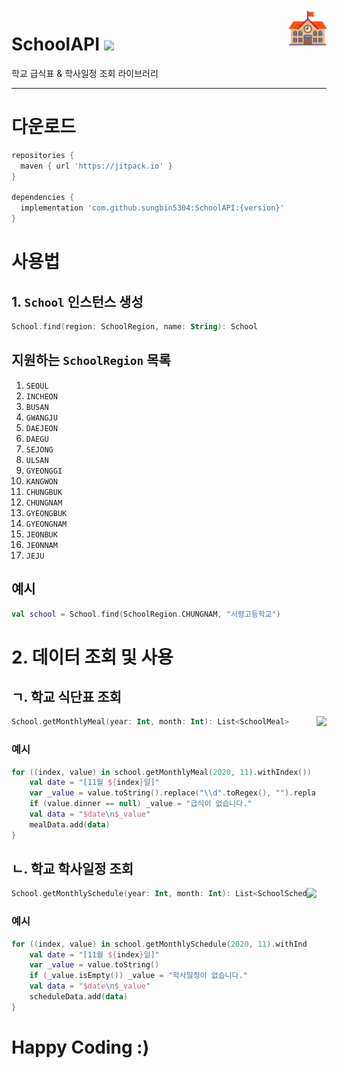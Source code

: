 <img align="right" src="https://raw.githubusercontent.com/sungbin5304/SchoolAPI/master/school.png" width="12%" height="12%"/>

# SchoolAPI [![](https://jitpack.io/v/sungbin5304/SchoolAPI.svg)](https://jitpack.io/#sungbin5304/SchoolAPI)
학교 급식표 & 학사일정 조회 라이브러리

-----

# 다운로드
```gradle
repositories {
  maven { url 'https://jitpack.io' }
}

dependencies {
  implementation 'com.github.sungbin5304:SchoolAPI:{version}'
}
```

# 사용법
## 1. `School` 인스턴스 생성
```kotlin
School.find(region: SchoolRegion, name: String): School
```

## 지원하는 `SchoolRegion` 목록
1. `SEOUL`
2. `INCHEON`
3. `BUSAN`
4. `GWANGJU`
5. `DAEJEON`
6. `DAEGU`
7. `SEJONG`
8. `ULSAN`
9. `GYEONGGI`
10. `KANGWON`
11. `CHUNGBUK`
12. `CHUNGNAM`
13. `GYEONGBUK`
14. `GYEONGNAM`
15. `JEONBUK`
16. `JEONNAM`
17. `JEJU`

## 예시
```kotlin
val school = School.find(SchoolRegion.CHUNGNAM, "서령고등학교")
```

# 2. 데이터 조회 및 사용
## ㄱ. 학교 식단표 조회
<img align="right" src="https://user-images.githubusercontent.com/40740128/101173384-ce064600-3685-11eb-8ef6-f3947b1c1971.png" witdh="200dp" height="400dp"/>

```kotlin
School.getMonthlyMeal(year: Int, month: Int): List<SchoolMeal>
```

### 예시
```kotlin
for ((index, value) in school.getMonthlyMeal(2020, 11).withIndex()) {
    val date = "[11월 ${index}일]"
    var _value = value.toString().replace("\\d".toRegex(), "").replace(".", "").replace("()", "")
    if (value.dinner == null) _value = "급식이 없습니다."
    val data = "$date\n$_value"
    mealData.add(data)
}
```

## ㄴ. 학교 학사일정 조회
<img align="right" src="https://user-images.githubusercontent.com/40740128/101173670-2fc6b000-3686-11eb-9c4a-773e20e2cb7e.png" witdh="200dp" height="400dp"/>

```kotlin
School.getMonthlySchedule(year: Int, month: Int): List<SchoolSchedule>
```

### 예시
```kotlin
for ((index, value) in school.getMonthlySchedule(2020, 11).withIndex()) {
    val date = "[11월 ${index}일]"
    var _value = value.toString()
    if (_value.isEmpty()) _value = "학사일정이 없습니다."
    val data = "$date\n$_value"
    scheduleData.add(data)
}
```

# Happy Coding :)
